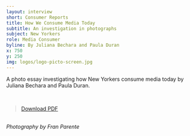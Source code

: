 ```yaml
---
layout: interview
short: Consumer Reports
title: How We Consume Media Today
subtitle: An investigation in photographs 
subject: New Yorkers
role: Media Consumer
byline: By Juliana Bechara and Paula Duran
x: 750
y: 250
img: logos/logo-picto-screen.jpg
---
```


<p class ="dek">A photo essay investigating how New Yorkers consume media today by Juliana Bechara and Paula Duran.</p>
<br/>

> <a href="http://www.cpcjmedialandscape.com/howweconsumemedia.pdf">Download PDF</a>

<br/>
<em>Photography by Fran Parente</em>
